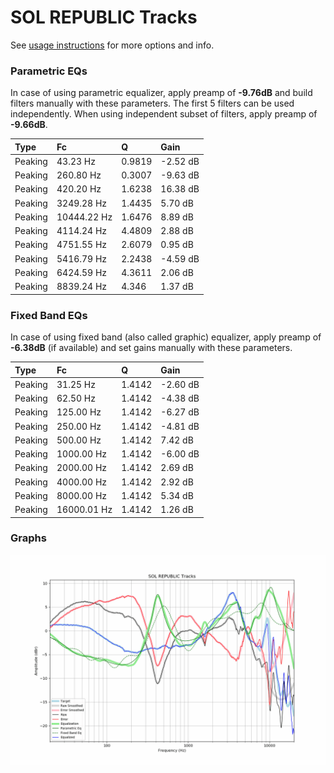 # SOL REPUBLIC Tracks
See [usage instructions](https://github.com/jaakkopasanen/AutoEq#usage) for more options and info.

### Parametric EQs
In case of using parametric equalizer, apply preamp of **-9.76dB** and build filters manually
with these parameters. The first 5 filters can be used independently.
When using independent subset of filters, apply preamp of **-9.66dB**.

| Type    | Fc          |      Q | Gain     |
|:--------|:------------|:-------|:---------|
| Peaking | 43.23 Hz    | 0.9819 | -2.52 dB |
| Peaking | 260.80 Hz   | 0.3007 | -9.63 dB |
| Peaking | 420.20 Hz   | 1.6238 | 16.38 dB |
| Peaking | 3249.28 Hz  | 1.4435 | 5.70 dB  |
| Peaking | 10444.22 Hz | 1.6476 | 8.89 dB  |
| Peaking | 4114.24 Hz  | 4.4809 | 2.88 dB  |
| Peaking | 4751.55 Hz  | 2.6079 | 0.95 dB  |
| Peaking | 5416.79 Hz  | 2.2438 | -4.59 dB |
| Peaking | 6424.59 Hz  | 4.3611 | 2.06 dB  |
| Peaking | 8839.24 Hz  | 4.346  | 1.37 dB  |

### Fixed Band EQs
In case of using fixed band (also called graphic) equalizer, apply preamp of **-6.38dB**
(if available) and set gains manually with these parameters.

| Type    | Fc          |      Q | Gain     |
|:--------|:------------|:-------|:---------|
| Peaking | 31.25 Hz    | 1.4142 | -2.60 dB |
| Peaking | 62.50 Hz    | 1.4142 | -4.38 dB |
| Peaking | 125.00 Hz   | 1.4142 | -6.27 dB |
| Peaking | 250.00 Hz   | 1.4142 | -4.81 dB |
| Peaking | 500.00 Hz   | 1.4142 | 7.42 dB  |
| Peaking | 1000.00 Hz  | 1.4142 | -6.00 dB |
| Peaking | 2000.00 Hz  | 1.4142 | 2.69 dB  |
| Peaking | 4000.00 Hz  | 1.4142 | 2.92 dB  |
| Peaking | 8000.00 Hz  | 1.4142 | 5.34 dB  |
| Peaking | 16000.01 Hz | 1.4142 | 1.26 dB  |

### Graphs
![](./SOL%20REPUBLIC%20Tracks.png)